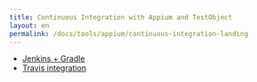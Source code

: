 ```yaml
---
title: Continuous Integration with Appium and TestObject
layout: en
permalink: /docs/tools/appium/continuous-integration-landing
---
```


<ul>
  <li><a href="/docs/tools/appium/continuous-integration/jenkins-gradle">Jenkins + Gradle</a></li>
  <li><a href="/docs/tools/appium/continuous-integration/travis-ci/">Travis integration</a></li>
</ul>